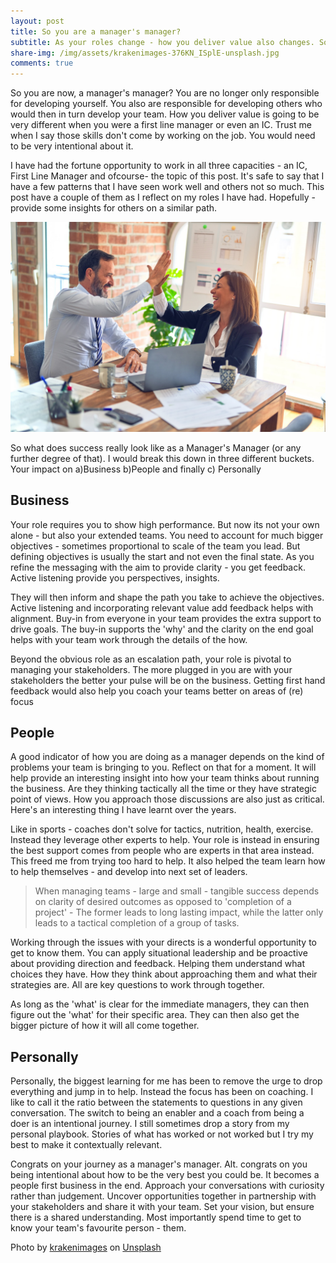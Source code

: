 ```yaml
---
layout: post
title: So you are a manager's manager?
subtitle: As your roles change - how you deliver value also changes. Sometimes in unfamiliar ways and that takes intentionality to realign. This post covers some ideas and lessons learnt along the way
share-img: /img/assets/krakenimages-376KN_ISplE-unsplash.jpg
comments: true
---
```


So you are now, a manager's manager? You are no longer only responsible for developing yourself. You also are responsible for developing others who would then in turn develop your team. How you deliver value is going to be very different when you were a first line manager or even an IC. Trust me when I say those skills don't come by working on the job. You would need to be very intentional about it.
 
I have had the fortune opportunity to work in all three capacities - an IC, First Line Manager and ofcourse- the topic of this post. It's safe to say that I have a few patterns that I have seen work well and others not so much. This post have a couple of them as I reflect on my roles I have had. Hopefully - provide some insights for others on a similar path.


![So you are a manager's manager?](/img/assets/krakenimages-376KN_ISplE-unsplash.jpg)

So what does success really look like as a Manager's Manager (or any further degree of that). I would break this down in three different buckets. Your impact on a)Business b)People and finally c) Personally

## Business
Your role requires you to show high performance. But now its not your own alone - but also your extended teams. You need to account for much bigger objectives - sometimes proportional to scale of the team you lead. But defining objectives is usually  the start and  not even the final state. As you refine the messaging with the aim to provide clarity - you get feedback. Active listening provide you perspectives, insights. 

They will then inform and shape the path you take to achieve the objectives. Active listening and incorporating relevant value add feedback helps with alignment. Buy-in from everyone in your team provides the extra support to drive goals. The buy-in supports the 'why' and the clarity on the end goal helps with your team work through the details of the how. 

Beyond the obvious role as an escalation path, your role is pivotal to managing your stakeholders. The more plugged in you are with your stakeholders the better your pulse will be on the business. Getting first hand feedback would also help you coach your teams better on areas of (re) focus

## People
A good indicator of how you are doing as a manager depends on the kind of problems your team is bringing to you. Reflect on that for a moment. It will help provide an interesting insight into how your team thinks about running the business. Are they thinking tactically all the time or they have strategic point of views. How you approach those discussions are also just as critical. Here's an interesting thing I have learnt over the years. 

Like in sports - coaches don't solve for tactics, nutrition, health, exercise. Instead they leverage other experts to help. Your role is instead in ensuring the best support comes from people who are experts in that area instead. This freed me from trying too hard to help. It also helped the team learn how to help themselves - and develop into next set of leaders. 

> When managing teams - large and small - tangible success depends on clarity of desired outcomes as opposed to 'completion of a project' - The former leads to long lasting impact, while the latter only leads to a tactical completion of a group of tasks.

Working through the issues with your directs is a wonderful opportunity to get to know them. You can apply situational leadership and be proactive about providing direction and feedback. Helping them understand what choices they have. How they think about approaching them and what their strategies are. All are key questions to work through together. 

As long as the 'what' is clear for the immediate managers, they can then figure out the 'what' for their specific area. They can then also get the bigger picture of how it will all come together. 

## Personally
Personally, the biggest learning for me has been to remove the urge to drop everything and jump in to help. Instead the focus has been on coaching. I like to call it the ratio between the statements to questions in any given conversation. The switch to being an enabler and a coach from being a doer is an intentional journey. I still sometimes drop a story from my personal playbook. Stories of what has worked or not worked but I try my best to make it contextually relevant. 

Congrats on your journey as a manager's manager. Alt. congrats on you being intentional about how to be the very best you could be. It becomes a people first business in the end. Approach your conversations with curiosity rather than judgement. Uncover opportunities together in partnership with your stakeholders and share it with your team. Set your vision, but ensure there is a shared understanding. Most importantly spend time to get to know your team's favourite person - them.

Photo by <a href="https://unsplash.com/@krakenimages?utm_source=unsplash&utm_medium=referral&utm_content=creditCopyText">krakenimages</a> on <a href="https://unsplash.com/?utm_source=unsplash&utm_medium=referral&utm_content=creditCopyText">Unsplash</a>
  